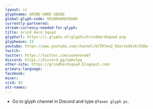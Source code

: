 ```yaml
---
layout: cc
glyphname: GRIND HARD SQUAD
global-glyph-code: GRINDHARDSQUAD
currently-partnered: 
stream-currency-needed-for-glyph: 
title: Grind Hard Squad
glyphurl: https://i.glyphs.wf/glyphs/GrindHardSquad.png
glyphwave: 15
youtube: https://www.youtube.com/channel/UCTR7wxZ_91orxoOXiKr5GDw
twitch: 
twitter: https://twitter.com/ashenone07
discord: https://discord.gg/GaHvfpq
other-site: https://grindhardsquad.blogspot.com/
primary-language: 
facebook: 
mixer: 
ccid: 82
alt-names: 
---
```

* Go to glyph channel in Discord and type `@Taxon glyph pc`.
